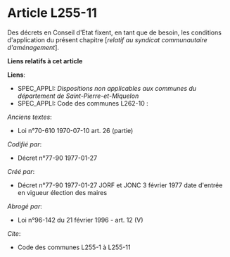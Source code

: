 # Article L255-11

Des décrets en Conseil d'Etat fixent, en tant que de besoin, les conditions d'application du présent chapitre [*relatif au
syndicat communautaire d'aménagement*].

**Liens relatifs à cet article**

**Liens**:

  - SPEC_APPLI: *Dispositions non applicables aux communes du département de Saint-Pierre-et-Miquelon*
  - SPEC_APPLI: Code des communes L262-10 :

_Anciens textes_:

  - Loi n°70-610 1970-07-10 art. 26 (partie)

_Codifié par_:

  - Décret n°77-90 1977-01-27

_Créé par_:

  - Décret n°77-90 1977-01-27 JORF et JONC 3 février 1977 date d'entrée en vigueur élection des maires

_Abrogé par_:

  - Loi n°96-142 du 21 février 1996 - art. 12 (V)

_Cite_:

  - Code des communes L255-1 à L255-11
